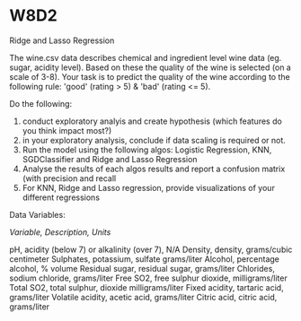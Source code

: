 # W8D2
Ridge and Lasso Regression

The wine.csv data describes chemical and ingredient level wine data (eg. sugar, acidity level). Based on these the quality of the wine is selected (on a scale of 3-8). Your task is to predict the quality of the wine according to the following rule: 'good' (rating > 5) & 'bad' (rating <= 5).

Do the following:

1) conduct exploratory analyis and create hypothesis (which features do you think impact most?)
2) in your exploratory analysis, conclude if data scaling is required or not.
3) Run the model using the following algos: Logistic Regression, KNN, SGDClassifier and Ridge and Lasso Regression
4) Analyse the results of each algos results and report a confusion matrix (with precision and recall
5) For KNN, Ridge and Lasso regression, provide visualizations of your different regressions

Data Variables:

*Variable, Description, Units*

pH,	acidity (below 7) or alkalinity (over 7),	N/A
Density,	density,	grams/cubic centimeter
Sulphates,	potassium, sulfate	grams/liter
Alcohol,	percentage alcohol,	% volume
Residual sugar,	residual sugar,	grams/liter
Chlorides,	sodium chloride,	grams/liter
Free SO2,	free sulphur dioxide,	milligrams/liter
Total SO2,	total sulphur, dioxide	milligrams/liter
Fixed acidity,	tartaric acid,	grams/liter
Volatile acidity,	acetic acid,	grams/liter
Citric acid,	citric acid,	grams/liter
